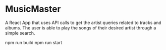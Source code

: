 # MusicMaster
A React App that uses API calls to get the artist queries related to tracks and albums. The user is able to play the songs of their desired artist through a simple search.

npm run build
npm run start
